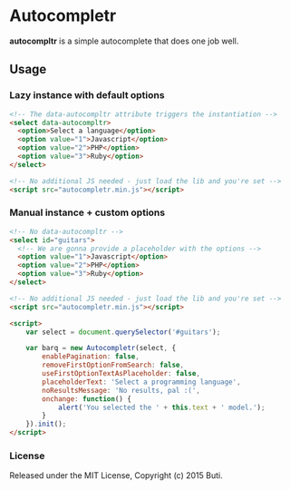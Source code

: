 # Autocompletr

**autocompltr** is a simple autocomplete that does one job well.

## Usage

### Lazy instance with default options
```html
<!-- The data-autocompltr attribute triggers the instantiation -->
<select data-autocompltr>
  <option>Select a language</option>
  <option value="1">Javascript</option>
  <option value="2">PHP</option>
  <option value="3">Ruby</option>
</select>

<!-- No additional JS needed - just load the lib and you're set -->
<script src="autocompletr.min.js"></script>
```

### Manual instance + custom options
```html
<!-- No data-autocompltr -->
<select id="guitars">
  <!-- We are gonna provide a placeholder with the options -->
  <option value="1">Javascript</option>
  <option value="2">PHP</option>
  <option value="3">Ruby</option>
</select>

<!-- No additional JS needed - just load the lib and you're set -->
<script src="autocompletr.min.js"></script>

<script>
    var select = document.querySelector('#guitars');

    var barq = new Autocompletr(select, {
        enablePagination: false,
        removeFirstOptionFromSearch: false,
        useFirstOptionTextAsPlaceholder: false,
        placeholderText: 'Select a programming language',
        noResultsMessage: 'No results, pal :(',
        onchange: function() {
            alert('You selected the ' + this.text + ' model.');
        }
    }).init();
</script>

```

### License

Released under the MIT License, Copyright (c) 2015 Buti.
